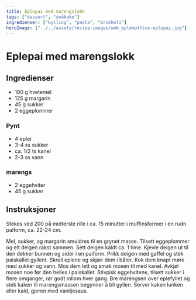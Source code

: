 ```yaml
---
title: Eplepai med marengslokk
tags: ["dessert", "småkake"]
ingredienser: ["kylling", "pasta", "brokkoli"]
heroImage: ["../../assets/recipe-images/web_eplemuffins-eplepai.jpg"]
---
```


# Eplepai med marengslokk

## Ingredienser

- 180 g hvetemel
- 125 g margarin
- 45 g sukker
- 2 eggeplommer

### Pynt

- 4 epler
- 3-4 ss sukker
- ca. 1/2 ts kanel
- 2-3 ss vann

### marengs

- 2 eggehviter
- 45 g sukker

## Instruksjoner

Stekes ved 200 på midterste rille i ca. 15 minutter i muffinsformer i en rudn paiform, ca. 22-24 cm.

Mel, sukker, og margarin smuldres til en grynet masse. Tilsett eggeplommer og elt deigen rakst sammen. Sett deigen kaldt ca. 1 time. Kjevle deigen ut til den dekker bunnen og sider i en paiform. Prikk deigen med gaffel og stek paiskallet gyllent. Skrell eplene og skjær dem i båter. Kok dem knapt møre med sukker og vann. Mos dem lett og smak mosen til med kanel. Avkjøl mosen noe før den helles i paiskallet. Stivpisk eggehvitene, tilsett sukker i flere omganger, rør godt mllom hver gang. Bre marengsen over eplefyllet og stek kaken til marengsmassen begynner å bli gyllen. Server kaken lunken eller kald, gjeren med vaniljesaus.
